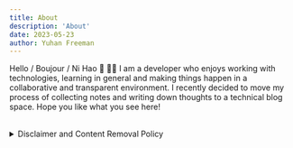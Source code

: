 ```yaml
---
title: About
description: 'About'
date: 2023-05-23
author: Yuhan Freeman
---
```


Hello / Boujour / Ni Hao 👋 👩‍💻 I am a developer who enjoys working with technologies, learning in general and making things happen in a collaborative and transparent environment. I recently decided to move my process of collecting notes and writing down thoughts to a technical blog space. Hope you like what you see here!

<br/>

<details>
<summary>
Disclaimer and Content Removal Policy
</summary>

Purpose of the Blog: The purpose of this blog is to share personal thoughts and ideas based on the information gathered from various sources. The content shared here is intended for informational and non-commercial purposes only.

Copyright and Intellectual Property: The content presented on this blog is the result of personal interpretation and analysis. I strive to respect copyright laws and give credit to original authors whenever possible. If you believe that your copyrighted work has been used inappropriately or without proper attribution, please contact me.

Content Removal Requests: I understand that the internet is a vast space, and it's possible for content to be unintentionally shared without proper permission or credit. If you are the rightful owner of copyrighted material and wish to request its removal from this blog, please contact me with detailed information about the specific content in question. I will promptly review and assess the request and take appropriate action, which may include removing the content from the blog.

Non-Endorsement: The views and opinions expressed on this blog are solely my own and do not necessarily reflect the opinions of any individuals or organizations mentioned or referenced in the content.
</details>
